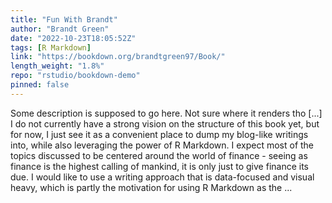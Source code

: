 ```yaml
---
title: "Fun With Brandt"
author: "Brandt Green"
date: "2022-10-23T18:05:52Z"
tags: [R Markdown]
link: "https://bookdown.org/brandtgreen97/Book/"
length_weight: "1.8%"
repo: "rstudio/bookdown-demo"
pinned: false
---
```


Some description is supposed to go here. Not sure where it renders tho [...] I do not currently have a strong vision on the structure of this book yet, but for now, I just see it as a convenient place to dump my blog-like writings into, while also leveraging the power of R Markdown. I expect most of the topics discussed to be centered around the world of finance - seeing as finance is the highest calling of mankind, it is only just to give finance its due. I would like to use a writing approach that is data-focused and visual heavy, which is partly the motivation for using R Markdown as the ...
